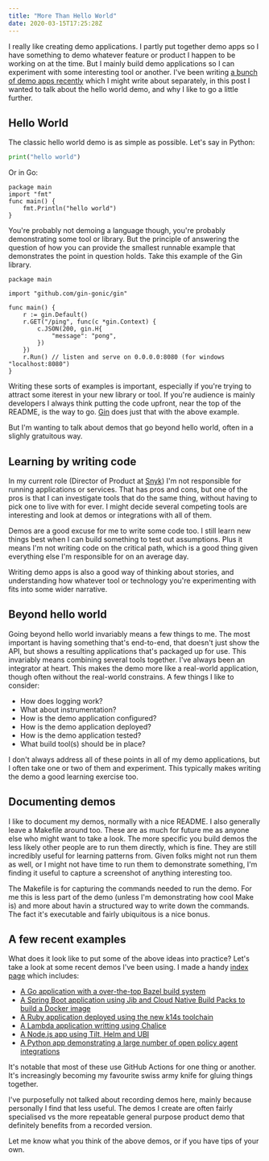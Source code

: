 ```yaml
---
title: "More Than Hello World"
date: 2020-03-15T17:25:28Z
---
```


I really like creating demo applications. I partly put together demo apps so I have something to demo whatever feature
or product I happen to be working on at the time. But I mainly build demo applications so I can experiment with
some interesting tool or another. I've been writing [a bunch of demo apps recently](https://gist.github.com/garethr/1599cb36cb348d7793a8a501c70085ad)
which I might write about separately, in this post I wanted to talk about the hello world demo, and why I like to
go a little further.


## Hello World

The classic hello world demo is as simple as possible. Let's say in Python:

```python
print("hello world")
```

Or in Go:

```golang
package main
import "fmt"
func main() {
    fmt.Println("hello world")
}
```

You're probably not demoing a language though, you're probably demonstrating some tool or library. But the principle of
answering the question of how you can provide the smallest runnable example that demonstrates the point in question holds.
Take this example of the Gin library.

```golang
package main

import "github.com/gin-gonic/gin"

func main() {
	r := gin.Default()
	r.GET("/ping", func(c *gin.Context) {
		c.JSON(200, gin.H{
			"message": "pong",
		})
	})
	r.Run() // listen and serve on 0.0.0.0:8080 (for windows "localhost:8080")
}
```

Writing these sorts of examples is important, especially if you're trying to attract some iterest in your new library
or tool. If you're audience is mainly developers I always think putting the code upfront, near the top of the README, is
the way to go. [Gin](https://github.com/gin-gonic/gin) does just that with the above example.

But I'm wanting to talk about demos that go beyond hello world, often in a slighly gratuitous way.


## Learning by writing code

In my current role (Director of Product at [Snyk](https://snyk.io)) I'm not responsible for running applications or services.
That has pros and cons, but one of the pros is that I can investigate tools that do the same thing, without having to pick one
to live with for ever. I might decide several competing tools are interesting and look at demos or integrations with all of them.

Demos are a good excuse for me to write some code too. I still learn new things best when I can build something to test out assumptions.
Plus it means I'm not writing code on the critical path, which is a good thing given everything else I'm responsible for on an
average day.

Writing demo apps is also a good way of thinking about stories, and understanding how whatever tool or technology you're experimenting
with fits into some wider narrative.


## Beyond hello world

Going beyond hello world invariably means a few things to me. The most important is having something that's end-to-end, that doesn't just
show the API, but shows a resulting applications that's packaged up for use. This invariably means combining several tools
together. I've always been an integrator at heart. This makes the demo more like a real-world application, though often without the real-world constrains.
A few things I like to consider:

* How does logging work?
* What about instrumentation?
* How is the demo application configured?
* How is the demo application deployed?
* How is the demo application tested?
* What build tool(s) should be in place?

I don't always address all of these points in all of my demo applications, but I often take one or two of them and experiment. This typically makes
writing the demo a good learning exercise too.


## Documenting demos

I like to document my demos, normally with a nice README. I also generally leave a Makefile around too. These are as much for future me as anyone else
who might want to take a look. The more specific you build demos the less likely other people are to run them directly, which is fine. They are still
incredibly useful for learning patterns from. Given folks might not run them as well, or I might not have time to run them to demonstrate something,
I'm finding it useful to capture a screenshot of anything interesting too.

The Makefile is for capturing the commands needed to run the demo. For me this is less part of the demo (unless I'm demonstrating how cool Make is) and
more about havin a structured way to write down the commands. The fact it's executable and fairly ubiquitous is a nice bonus.


## A few recent examples

What does it look like to put some of the above ideas into practice? Let's take a look at some recent demos I've been using.
I made a handy [index page](https://gist.github.com/garethr/1599cb36cb348d7793a8a501c70085ad) which includes:

* [A Go application with a over-the-top Bazel build system](https://github.com/garethr/snykly)
* [A Spring Boot application using Jib and Cloud Native Build Packs to build a Docker image](https://github.com/garethr/snykier)
* [A Ruby application deployed using the new k14s toolchain](https://github.com/garethr/snykit)
* [A Lambda application writting using Chalice](https://github.com/garethr/snyker)
* [A Node.js app using Tilt, Helm and UBI](https://github.com/garethr/snykin)
* [A Python app demonstrating a large number of open policy agent integrations](https://github.com/garethr/snyky)

It's notable that most of these use GitHub Actions for one thing or another. It's increasingly becoming my favourite swiss army knife for gluing things together.

I've purposefully not talked about recording demos here, mainly because personally I find that less useful. The demos I create are often fairly specialised
vs the more repeatable general purpose product demo that definitely benefits from a recorded version.

Let me know what you think of the above demos, or if you have tips of your own.
